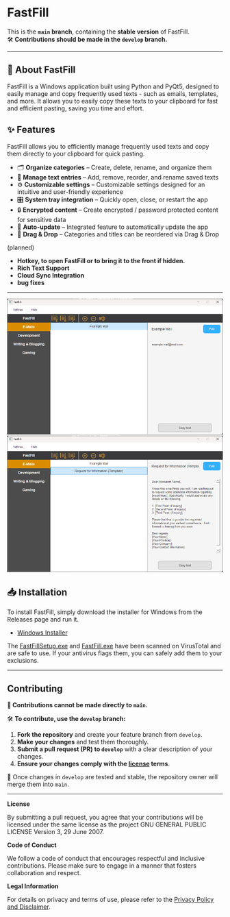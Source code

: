 # FastFill

This is the **`main` branch**, containing the **stable version** of FastFill.  
🛠️ **Contributions should be made in the `develop` branch.**

---

## 📌 About FastFill

FastFill is a Windows application built using Python and PyQt5, designed to easily manage and copy frequently used texts - such as emails, templates, and more. It allows you to easily copy these texts to your clipboard for fast and efficient pasting, saving you time and effort.

## ✨ Features

FastFill allows you to efficiently manage frequently used texts and copy them directly to your clipboard for quick pasting.

- 🗂 **Organize categories** – Create, delete, rename, and organize them  
- 📝 **Manage text entries** – Add, remove, reorder, and rename saved texts  
- ⚙️ **Customizable settings** – Customizable settings designed for an intuitive and user-friendly experience  
- 🎛 **System tray integration** – Quickly open, close, or restart the app  
- 🔒 **Encrypted content** – Create encrypted / password protected content for sensitive data  
- 🔄 **Auto-update** – Integrated feature to automatically update the app  
- 🔀 **Drag & Drop** – Categories and titles can be reordered via Drag & Drop


(planned)
- **Hotkey, to open FastFill or to bring it to the front if hidden.**
- **Rich Text Support**
- **Cloud Sync Integration**
- **bug fixes**

---


![FastFillShowcase](./images/FastFillShowcase.png)
![FastFillShowcase](./images/FastFillShowcase2.png)

## 📥 Installation

To install FastFill, simply download the installer for Windows from the Releases page and run it.

- [Windows Installer](https://github.com/PaulK6803/FastFill/releases)

The [FastFillSetup.exe](https://www.virustotal.com/gui/file/c71e652578dfc07cddf51e6c435f14a1bcfef80e655c13eb35a3fc08b1927c20?nocache=1) and [FastFill.exe](https://www.virustotal.com/gui/file/1bd08180349f3a7f30caeebbd891c457dc78046306e14259485c13e1d12b25ab?nocache=1) have been scanned on VirusTotal and are safe to use. If your antivirus flags them, you can safely add them to your exclusions.

---

## Contributing

**🚫 Contributions cannot be made directly to `main`.**

🛠️ **To contribute, use the `develop` branch:**  

1. **Fork the repository** and create your feature branch from `develop`.  
2. **Make your changes** and test them thoroughly.  
3. **Submit a pull request (PR) to `develop`** with a clear description of your changes.  
4. **Ensure your changes comply with the [license](LICENSE.md) terms**.

🔄 Once changes in `develop` are tested and stable, the repository owner will merge them into `main`.  

---

**License**

By submitting a pull request, you agree that your contributions will be licensed under the same license as the project GNU GENERAL PUBLIC LICENSE Version 3, 29 June 2007.

**Code of Conduct**

We follow a code of conduct that encourages respectful and inclusive contributions. Please make sure to engage in a manner that fosters collaboration and respect.

**Legal Information**

For details on privacy and terms of use, please refer to the [Privacy Policy and Disclaimer](Privacy_Policy_and_Disclaimer.md).

